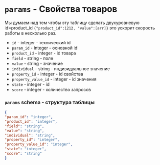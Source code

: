 # `params` - Свойства товаров
Мы думаем над тем чтобы эту таблицу сделать двухуровневую id=product_id `{"product_id":1212, "value":[arr]}` это ускорит скорость работы в несколько раз.
- `id` - integer - технический id
- `param_id` - integer - основной id
- `product_id` - integer - id товара
- `field` - string - поле
- `value` - string - значение
- `individual` - string - индивидуальное значение
- `property_id` - integer - id свойства
- `property_value_id` - integer - id значения
- `state` - integer - id
- `score` - integer - количество запросов
### `params` schema - структура таблицы
```json
{
"param_id": "integer",
"product_id": "integer",
"field": "string",
"value": "string",
"individual": "string",
"property_id": "integer",
"property_value_id": "integer",
"state": "integer",
"score": "string"
}
```

